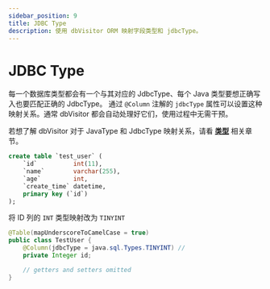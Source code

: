 ```yaml
---
sidebar_position: 9
title: JDBC Type
description: 使用 dbVisitor ORM 映射字段类型和 jdbcType。
---
```


# JDBC Type

每一个数据库类型都会有一个与其对应的 JdbcType、每个 Java 类型要想正确写入也要匹配正确的 JdbcType。
通过 `@Column` 注解的 `jdbcType` 属性可以设置这种映射关系。通常 dbVisitor 都会自动处理好它们，使用过程中无需干预。

若想了解 dbVisitor 对于 JavaType 和 JdbcType 映射关系，请看 **[类型](../types/type-handlers.md)** 相关章节。

```sql title='有如下表'
create table `test_user` (
    `id`          int(11),
    `name`        varchar(255),
    `age`         int,
    `create_time` datetime,
    primary key (`id`)
);
```

将 ID 列的 `INT` 类型映射改为 `TINYINT`

```java {3}
@Table(mapUnderscoreToCamelCase = true)
public class TestUser {
    @Column(jdbcType = java.sql.Types.TINYINT) // 
    private Integer id;

    // getters and setters omitted
}
```
